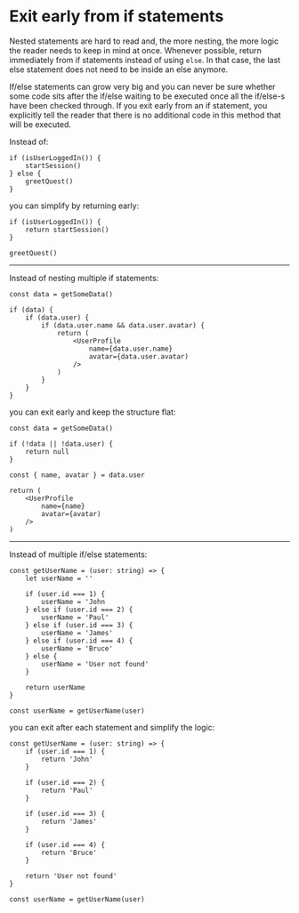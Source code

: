 # Exit early from if statements

Nested statements are hard to read and, the more nesting, the more logic the reader needs to keep in mind at once. Whenever possible, return immediately from if statements instead of using `else`. In that case, the last else statement does not need to be inside an else anymore. 

If/else statements can grow very big and you can never be sure whether some code sits after the if/else waiting to be executed once all the if/else-s have been checked through. If you exit early from an if statement, you explicitly tell the reader that there is no additional code in this method that will be executed.

Instead of:

	if (isUserLoggedIn()) {
		startSession()
	} else {
		greetQuest()
	}

you can simplify by returning early:

	if (isUserLoggedIn()) {
		return startSession()
	}
	
	greetQuest()

---

Instead of nesting multiple if statements:

	const data = getSomeData()
	
	if (data) {
		if (data.user) {
			if (data.user.name && data.user.avatar) {
				return (
					<UserProfile
						name={data.user.name}
						avatar={data.user.avatar)
					/>
				)
			}
		}
	}

you can exit early and keep the structure flat:

	const data = getSomeData()
	
	if (!data || !data.user) {
		return null
	}
	
	const { name, avatar } = data.user
	
	return (
		<UserProfile
			name={name}
			avatar={avatar)
		/>
	)

---

Instead of multiple if/else statements:

	const getUserName = (user: string) => {
		let userName = ''
		
		if (user.id === 1) {
			userName = 'John
		} else if (user.id === 2) {
			userName = 'Paul'
		} else if (user.id === 3) {
			userName = 'James'
		} else if (user.id === 4) {
			userName = 'Bruce'
		} else {
			userName = 'User not found'
		}
		
		return userName
	}
	
	const userName = getUserName(user)

you can exit after each statement and simplify the logic:

	const getUserName = (user: string) => {
		if (user.id === 1) {
			return 'John'
		} 
		
		if (user.id === 2) {
			return 'Paul'
		}
		
		if (user.id === 3) {
			return 'James'
		}
		
		if (user.id === 4) {
			return 'Bruce'
		}
		
		return 'User not found'
	}
	
	const userName = getUserName(user)